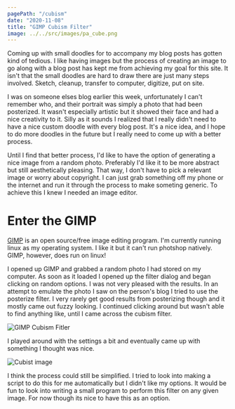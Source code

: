 ```yaml
---
pagePath: "/cubism"
date: "2020-11-08"
title: "GIMP Cubism Filter"
image: ../../src/images/pa_cube.png
---
```


Coming up with small doodles for to accompany my blog posts has gotten kind of tedious. I like having images but the process of creating an image to go along with a blog post has kept me from achieving my goal for this site. It isn't that the small doodles are hard to draw there are just many steps involved. Sketch, cleanup, transfer to computer, digitize, put on site.

I was on someone elses blog earlier this week, unfortunately I can't remember who, and their portrait was simply a photo that had been posterized. It wasn't especially artistic but it showed their face and had a nice creativity to it. Silly as it sounds I realized that I really didn't need to have a nice custom doodle with every blog post. It's a nice idea, and I hope to do more doodles in the future but I really need to come up with a better process.

Until I find that better process, I'd like to have the option of generating a nice image from a random photo. Preferably I'd like it to be more abstract but still aesthetically pleasing. That way, I don't have to pick a relevant image or worry about copyright. I can just grab something off my phone or the internet and run it through the process to make someting generic. To achieve this I knew I needed an image editor.

# Enter the GIMP

[GIMP](https://www.gimp.org/) is an open source/free image editing program. I'm currently running linux as my operating system. I like it but it can't run photshop natively. GIMP, however, does run on linux!

I opened up GIMP and grabbed a random photo I had stored on my computer. As soon as it loaded I opened up the filter dialog and began clicking on random options. I was not very pleased with the results. In an attempt to emulate the photo I saw on the person's blog I tried to use the posterize filter. I very rarely get good results from posterizing though and it mostly came out fuzzy looking. I continued clicking around but wasn't able to find anything like, until I came across the cubism filter.

![GIMP Cubism Fitler](../src/images/cubism/cubism_filter.png)

I played around with the settings a bit and eventually came up with something I thought was nice.

![Cubist image](../src/images/pa_cube.png)

I think the process could still be simplified. I tried to look into making a script to do this for me automatically but I didn't like my
options. It would be fun to look into writing a small program to perform this filter on any given image. For now though its nice to have this as an option.